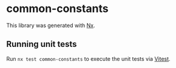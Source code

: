 # common-constants

This library was generated with [Nx](https://nx.dev).

## Running unit tests

Run `nx test common-constants` to execute the unit tests via [Vitest](https://vitest.dev/).
